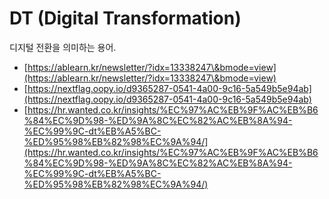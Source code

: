 # DT (Digital Transformation)

디지털 전환을 의미하는 용어.





* [https://ablearn.kr/newsletter/?idx=13338247\&bmode=view](https://ablearn.kr/newsletter/?idx=13338247\&bmode=view)
* [https://nextflag.oopy.io/d9365287-0541-4a00-9c16-5a549b5e94ab](https://nextflag.oopy.io/d9365287-0541-4a00-9c16-5a549b5e94ab)
* [https://hr.wanted.co.kr/insights/%EC%97%AC%EB%9F%AC%EB%B6%84%EC%9D%98-%ED%9A%8C%EC%82%AC%EB%8A%94-%EC%99%9C-dt%EB%A5%BC-%ED%95%98%EB%82%98%EC%9A%94/](https://hr.wanted.co.kr/insights/%EC%97%AC%EB%9F%AC%EB%B6%84%EC%9D%98-%ED%9A%8C%EC%82%AC%EB%8A%94-%EC%99%9C-dt%EB%A5%BC-%ED%95%98%EB%82%98%EC%9A%94/)
